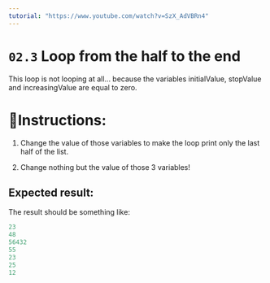 ```yaml
---
tutorial: "https://www.youtube.com/watch?v=SzX_AdVBRn4"
---
```


# `02.3` Loop from the half to the end


This loop is not looping at all... because the variables initialValue, stopValue and increasingValue are equal to zero.

# 📝Instructions:

1. Change the value of those variables to make the loop print only the last half of the list.

2. Change nothing but the value of those 3 variables!

## Expected result:

The result should be something like:

```py
23
48
56432
55
23
25
12
```
